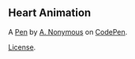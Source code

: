 Heart Animation
---------------


A [Pen](https://codepen.io/terrance8d/pen/LWoMmv) by [A. Nonymous](https://codepen.io/terrance8d) on [CodePen](https://codepen.io).

[License](https://codepen.io/terrance8d/pen/LWoMmv/license).
